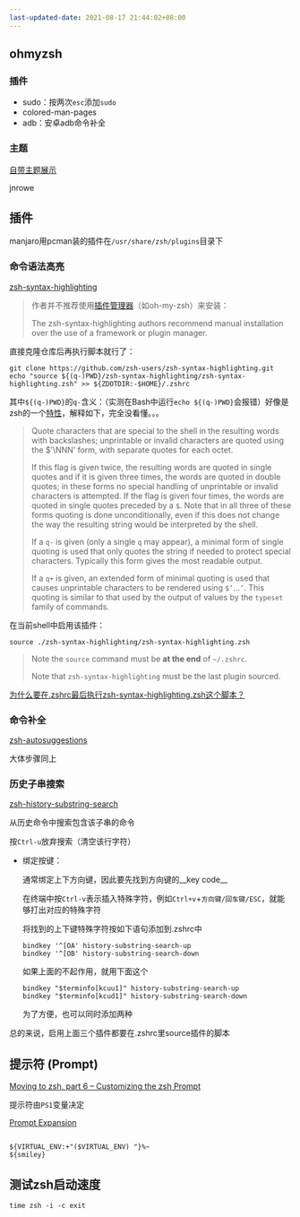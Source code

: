 ```yaml
---
last-updated-date: 2021-08-17 21:44:02+08:00
---
```


## ohmyzsh

### 插件

- sudo：按两次`esc`添加`sudo`
- colored-man-pages
- adb：安卓adb命令补全

### 主题

[自带主题展示](https://github.com/ohmyzsh/ohmyzsh/wiki/Themes)

jnrowe

## 插件

manjaro用pcman装的插件在`/usr/share/zsh/plugins`目录下

### 命令语法高亮

[zsh-syntax-highlighting](https://github.com/zsh-users/zsh-syntax-highlighting/blob/master/INSTALL.md#with-a-plugin-manager)

> 作者并不推荐使用[插件管理器](https://github.com/unixorn/awesome-zsh-plugins#table-of-contents)（如oh-my-zsh）来安装：
>
> The zsh-syntax-highlighting authors recommend manual installation over the use of a framework or plugin manager.

直接克隆仓库后再执行脚本就行了：

```shell
git clone https://github.com/zsh-users/zsh-syntax-highlighting.git
echo "source ${(q-)PWD}/zsh-syntax-highlighting/zsh-syntax-highlighting.zsh" >> ${ZDOTDIR:-$HOME}/.zshrc
```

其中`${(q-)PWD}`的`q-`含义：（实测在Bash中运行`echo ${(q-)PWD}`会报错）好像是zsh的一个[特性](http://zsh.sourceforge.net/Doc/Release/Expansion.html#Parameter-Expansion-Flags)，解释如下，完全没看懂。。。

> Quote characters that are special to the shell in the resulting words with backslashes; unprintable or invalid characters are quoted using the $’\NNN’ form, with separate quotes for each octet.
>
> If this flag is given twice, the resulting words are quoted in single quotes and if it is given three times, the words are quoted in double quotes; in these forms no special handling of unprintable or invalid characters is attempted. If the flag is given four times, the words are quoted in single quotes preceded by a `$`. Note that in all three of these forms quoting is done unconditionally, even if this does not change the way the resulting string would be interpreted by the shell.
>
> If a `q-` is given (only a single `q` may appear), a minimal form of single quoting is used that only quotes the string if needed to protect special characters. Typically this form gives the most readable output.
>
> If a `q+` is given, an extended form of minimal quoting is used that causes unprintable characters to be rendered using `$’`...`’`. This quoting is similar to that used by the output of values by the `typeset` family of commands.

在当前shell中启用该插件：

```shell
source ./zsh-syntax-highlighting/zsh-syntax-highlighting.zsh
```

> Note the `source` command must be **at the end** of `~/.zshrc`.
>
> Note that `zsh-syntax-highlighting` must be the last plugin sourced.

[为什么要在.zshrc最后执行zsh-syntax-highlighting.zsh这个脚本？](https://github.com/zsh-users/zsh-syntax-highlighting#why-must-zsh-syntax-highlightingzsh-be-sourced-at-the-end-of-the-zshrc-file)

### 命令补全

[zsh-autosuggestions](https://github.com/zsh-users/zsh-autosuggestions)

大体步骤同上

### 历史子串搜索

[zsh-history-substring-search](https://github.com/zsh-users/zsh-history-substring-search)

从历史命令中搜索包含该子串的命令

按`Ctrl-u`放弃搜索（清空该行字符）

- 绑定按键：

  通常绑定上下方向键，因此要先找到方向键的__key code__

  在终端中按`Ctrl-v`表示插入特殊字符，例如`Ctrl+v`+`方向键/回车键/ESC`，就能够打出对应的特殊字符

  将找到的上下键特殊字符按如下语句添加到.zshrc中

  ```shell
  bindkey '^[OA' history-substring-search-up
  bindkey '^[OB' history-substring-search-down
  ```

  如果上面的不起作用，就用下面这个

  ```shell
  bindkey "$terminfo[kcuu1]" history-substring-search-up
  bindkey "$terminfo[kcud1]" history-substring-search-down
  ```

  为了方便，也可以同时添加两种

总的来说，启用上面三个插件都要在.zshrc里source插件的脚本

## 提示符 (Prompt)

[Moving to zsh, part 6 – Customizing the zsh Prompt](https://scriptingosx.com/2019/07/moving-to-zsh-06-customizing-the-zsh-prompt/)

提示符由`PS1`变量决定

[Prompt Expansion](https://zsh.sourceforge.io/Doc/Release/Prompt-Expansion.html)

```shell

${VIRTUAL_ENV:+"($VIRTUAL_ENV) "}%~
${smiley}
```

## 测试zsh启动速度

`time zsh -i -c exit`